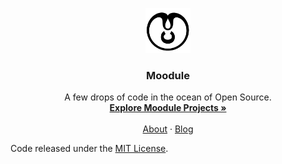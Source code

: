 <p align="center">
  <a href="https://moodule.github.io/">
    <img src="./assets/images/logo/drop/mono-black/flat/no-border_c.png" alt="Moodule logo" width="72" height="72">
  </a>
</p>

<h3 align="center">Moodule</h3>

<p align="center">
  A few drops of code in the ocean of Open Source.
  <br>
  <a href="https://moodule.github.io/projects"><strong>Explore Moodule Projects »</strong></a>
  <br>
  <br>
  <a href="https://moodule.github.io/about">About</a>
  ·
  <a href="https://moodule.github.io/blog">Blog</a>
</p>

Code released under the [MIT License](https://github.com/moodule/moodule.github.io/blob/master/LICENSE).